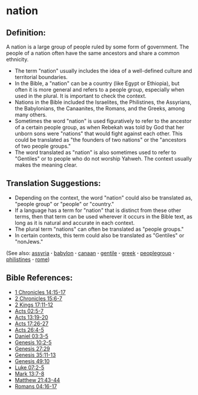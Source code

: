 # nation #

## Definition: ##

A nation is a large group of people ruled by some form of government. The people of a nation often have the same ancestors and share a common ethnicity.

* The term "nation" usually includes the idea of a well-defined culture and territorial boundaries.
* In the Bible, a "nation" can be a country (like Egypt or Ethiopia), but often it is more general and refers to a people group, especially when used in the plural. It is important to check the context.
* Nations in the Bible included the Israelites, the Philistines, the Assyrians, the Babylonians, the Canaanites, the Romans, and the Greeks, among many others.
* Sometimes the word "nation" is used figuratively to refer to the ancestor of a certain people group, as when Rebekah was told by God that her unborn sons were "nations" that would fight against each other. This could be translated as "the founders of two nations" or the "ancestors of two people groups."
* The word translated as "nation" is also sometimes used to refer to "Gentiles" or to people who do not worship Yahweh. The context usually makes the meaning clear.
 
## Translation Suggestions: ##

* Depending on the context, the word "nation" could also be translated as, "people group" or "people" or "country."
* If a language has a term for "nation" that is distinct from these other terms, then that term can be used wherever it occurs in the Bible text, as long as it is natural and accurate in each context.
* The plural term "nations" can often be translated as "people groups."
* In certain contexts, this term could also be translated as "Gentiles" or "nonJews."

(See also: [assyria](../other/assyria.md) **·** [babylon](../other/babylon.md) **·** [canaan](../other/canaan.md) **·** [gentile](../other/gentile.md) **·** [greek](../other/greek.md) **·** [peoplegroup](../other/peoplegroup.md) **·** [philistines](../other/philistines.md) **·** [rome](../other/rome.md))

## Bible References: ##

* [1 Chronicles 14:15-17](https://door43.org/en/bible/notes/1ch/14/15)
* [2 Chronicles 15:6-7](https://door43.org/en/bible/notes/2ch/15/06)
* [2 Kings 17:11-12](https://door43.org/en/bible/notes/2ki/17/11)
* [Acts 02:5-7](https://door43.org/en/bible/notes/act/02/05)
* [Acts 13:19-20](https://door43.org/en/bible/notes/act/13/19)
* [Acts 17:26-27](https://door43.org/en/bible/notes/act/17/26)
* [Acts 26:4-5](https://door43.org/en/bible/notes/act/26/04)
* [Daniel 03:3-5](https://door43.org/en/bible/notes/dan/03/03)
* [Genesis 10:2-5](https://door43.org/en/bible/notes/gen/10/02)
* [Genesis 27:29](https://door43.org/en/bible/notes/gen/27/29)
* [Genesis 35:11-13](https://door43.org/en/bible/notes/gen/35/11)
* [Genesis 49:10](https://door43.org/en/bible/notes/gen/49/10)
* [Luke 07:2-5](https://door43.org/en/bible/notes/luk/07/02)
* [Mark 13:7-8](https://door43.org/en/bible/notes/mrk/13/07)
* [Matthew 21:43-44](https://door43.org/en/bible/notes/mat/21/43)
* [Romans 04:16-17](https://door43.org/en/bible/notes/rom/04/16)

